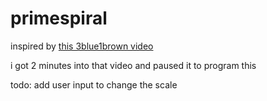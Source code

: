 # primespiral

inspired by [this 3blue1brown video](https://www.youtube.com/watch?v=EK32jo7i5LQ)

i got 2 minutes into that video and paused it to program this

todo: add user input to change the scale